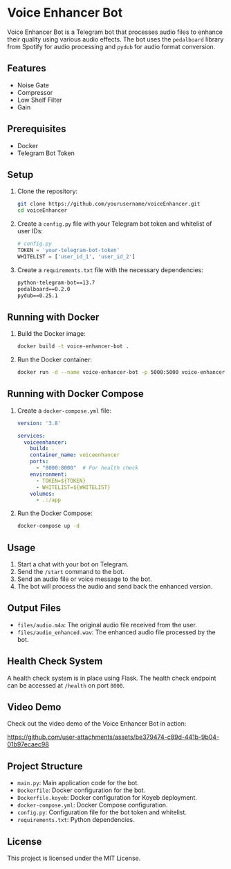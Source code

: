 # Voice Enhancer Bot
Voice Enhancer Bot is a Telegram bot that processes audio files to enhance their quality using various audio effects. The bot uses the `pedalboard` library from Spotify for audio processing and `pydub` for audio format conversion.

## Features

- Noise Gate
- Compressor
- Low Shelf Filter
- Gain

## Prerequisites

- Docker
- Telegram Bot Token

## Setup

1. Clone the repository:
    ```sh
    git clone https://github.com/yourusername/voiceEnhancer.git
    cd voiceEnhancer
    ```

2. Create a `config.py` file with your Telegram bot token and whitelist of user IDs:
    ```python
    # config.py
    TOKEN = 'your-telegram-bot-token'
    WHITELIST = ['user_id_1', 'user_id_2']
    ```

3. Create a `requirements.txt` file with the necessary dependencies:
    ```txt
    python-telegram-bot==13.7
    pedalboard==0.2.0
    pydub==0.25.1
    ```

## Running with Docker

1. Build the Docker image:
    ```sh
    docker build -t voice-enhancer-bot .
    ```

2. Run the Docker container:
    ```sh
    docker run -d --name voice-enhancer-bot -p 5000:5000 voice-enhancer-bot
    ```

## Running with Docker Compose

1. Create a `docker-compose.yml` file:
    ```yaml
    version: '3.8'

    services:
      voiceenhancer:
        build: .
        container_name: voiceenhancer
        ports:
          - "8000:8000"  # For health check
        environment:
          - TOKEN=${TOKEN}
          - WHITELIST=${WHITELIST}
        volumes:
          - .:/app
    ```

2. Run the Docker Compose:
    ```sh
    docker-compose up -d
    ```

## Usage

1. Start a chat with your bot on Telegram.
2. Send the `/start` command to the bot.
3. Send an audio file or voice message to the bot.
4. The bot will process the audio and send back the enhanced version.

## Output Files

- `files/audio.m4a`: The original audio file received from the user.
- `files/audio_enhanced.wav`: The enhanced audio file processed by the bot.

## Health Check System

A health check system is in place using Flask. The health check endpoint can be accessed at `/health` on port `8000`.

## Video Demo

Check out the video demo of the Voice Enhancer Bot in action:

https://github.com/user-attachments/assets/be379474-c89d-441b-9b04-01b97ecaec98

## Project Structure

- `main.py`: Main application code for the bot.
- `Dockerfile`: Docker configuration for the bot.
- `Dockerfile.koyeb`: Docker configuration for Koyeb deployment.
- `docker-compose.yml`: Docker Compose configuration.
- `config.py`: Configuration file for the bot token and whitelist.
- `requirements.txt`: Python dependencies.

## License

This project is licensed under the MIT License.
